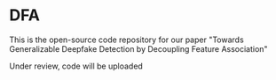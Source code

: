 # DFA
This is the open-source code repository for our paper "Towards Generalizable Deepfake Detection by Decoupling Feature Association"

Under review, code will be uploaded
